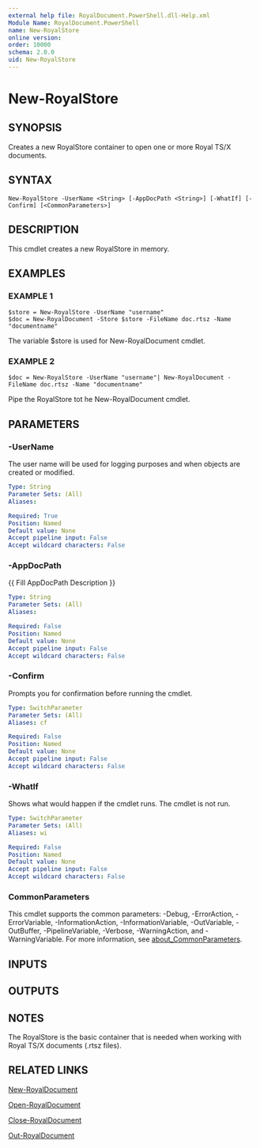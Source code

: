 ```yaml
---
external help file: RoyalDocument.PowerShell.dll-Help.xml
Module Name: RoyalDocument.PowerShell
name: New-RoyalStore
online version:
order: 10000
schema: 2.0.0
uid: New-RoyalStore
---
```


# New-RoyalStore

## SYNOPSIS
Creates a new RoyalStore container to open one or more Royal TS/X documents.

## SYNTAX

```
New-RoyalStore -UserName <String> [-AppDocPath <String>] [-WhatIf] [-Confirm] [<CommonParameters>]
```

## DESCRIPTION
This cmdlet creates a new RoyalStore in memory.

## EXAMPLES

### EXAMPLE 1
```
$store = New-RoyalStore -UserName "username"
$doc = New-RoyalDocument -Store $store -FileName doc.rtsz -Name "documentname"
```

The variable $store is used for New-RoyalDocument cmdlet.

### EXAMPLE 2
```
$doc = New-RoyalStore -UserName "username"| New-RoyalDocument -FileName doc.rtsz -Name "documentname"
```

Pipe the RoyalStore tot he New-RoyalDocument cmdlet.

## PARAMETERS

### -UserName
The user name will be used for logging purposes and when objects are created or modified.

```yaml
Type: String
Parameter Sets: (All)
Aliases:

Required: True
Position: Named
Default value: None
Accept pipeline input: False
Accept wildcard characters: False
```

### -AppDocPath
{{ Fill AppDocPath Description }}

```yaml
Type: String
Parameter Sets: (All)
Aliases:

Required: False
Position: Named
Default value: None
Accept pipeline input: False
Accept wildcard characters: False
```

### -Confirm
Prompts you for confirmation before running the cmdlet.

```yaml
Type: SwitchParameter
Parameter Sets: (All)
Aliases: cf

Required: False
Position: Named
Default value: None
Accept pipeline input: False
Accept wildcard characters: False
```

### -WhatIf
Shows what would happen if the cmdlet runs.
The cmdlet is not run.

```yaml
Type: SwitchParameter
Parameter Sets: (All)
Aliases: wi

Required: False
Position: Named
Default value: None
Accept pipeline input: False
Accept wildcard characters: False
```

### CommonParameters
This cmdlet supports the common parameters: -Debug, -ErrorAction, -ErrorVariable, -InformationAction, -InformationVariable, -OutVariable, -OutBuffer, -PipelineVariable, -Verbose, -WarningAction, and -WarningVariable. For more information, see [about_CommonParameters](http://go.microsoft.com/fwlink/?LinkID=113216).

## INPUTS

## OUTPUTS

## NOTES
The RoyalStore is the basic container that is needed when working with Royal TS/X documents (.rtsz files).

## RELATED LINKS

[New-RoyalDocument]()

[Open-RoyalDocument]()

[Close-RoyalDocument]()

[Out-RoyalDocument]()

